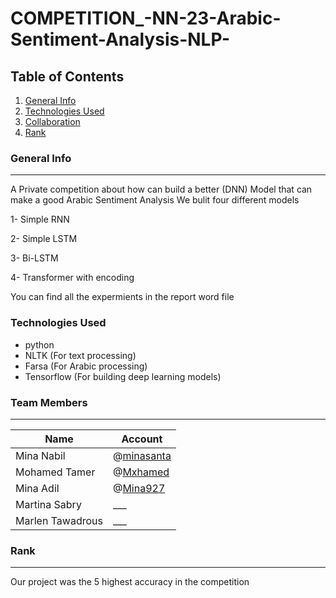 # COMPETITION_-NN-23-Arabic-Sentiment-Analysis-NLP-


## Table of Contents
1. [General Info](#general-info)
2. [Technologies Used](#technologies-used)
3. [Collaboration](#team-members)
4. [Rank](#rank)

### General Info
***
A Private competition about how can build a better (DNN) Model that can make a good Arabic Sentiment Analysis
We bulit four different models 

1- Simple RNN

2- Simple LSTM

3- Bi-LSTM

4- Transformer with encoding

You can find all the expermients in the report word file

### Technologies Used
- python
- NLTK (For text processing)
- Farsa (For Arabic processing)
- Tensorflow (For building deep learning models)


### Team Members
***
| Name  | Account |
| ----- | ------- |
| Mina Nabil  | @<a href="https://github.com/minasanta/" target="_blank">minasanta</a> |
| Mohamed Tamer  | @<a href="https://github.com/Mxhamed" target="_blank">Mxhamed</a> |
| Mina Adil  | @<a href="https://github.com/Mina927/" target="_blank">Mina927</a> |
| Martina Sabry  | ___ |
| Marlen Tawadrous  | ___ |


### Rank
***
Our project was the 5 highest accuracy in the competition

